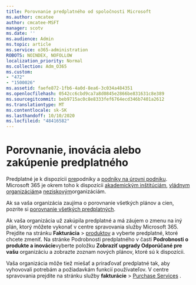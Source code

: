 ```yaml
---
title: Porovnanie predplatného od spoločnosti Microsoft
ms.author: cmcatee
author: cmcatee-MSFT
manager: scotv
ms.date: ''
ms.audience: Admin
ms.topic: article
ms.service: o365-administration
ROBOTS: NOINDEX, NOFOLLOW
localization_priority: Normal
ms.collection: Adm_O365
ms.custom:
- "472"
- "1500026"
ms.assetid: faefe872-1fb6-4a0d-8ea6-3c034a484351
ms.openlocfilehash: 0542cc6cbd9ca7a8d0845e2866be831631c8e389
ms.sourcegitcommit: beb9715ac0c8e8333fef6764ecd346b7401a2612
ms.translationtype: MT
ms.contentlocale: sk-SK
ms.lasthandoff: 10/10/2020
ms.locfileid: "48416582"
---
```

# <a name="compare-upgrade-or-purchase-subscriptions"></a>Porovnanie, inovácia alebo zakúpenie predplatného
  
Predplatné je k dispozícii [pre](https://www.microsoft.com/microsoft-365/business/compare-all-microsoft-365-business-products?tab=2&rtc=1)podniky a [podniky na úrovni podniku](https://www.microsoft.com/microsoft-365/enterprise/compare-office-365-plans?rtc=1). Microsoft 365 je okrem toho k dispozícii [akademickým inštitúciám](https://www.microsoft.com/microsoft-365/academic/compare-office-365-education-plans?rtc=1&activetab=tab%3aprimaryr1), [vládnym organizáciám](https://www.microsoft.com/microsoft-365/government/compare-office-365-government-plans?rtc=1)a [neziskovým](https://www.microsoft.com/microsoft-365/nonprofit/office-365-nonprofit-plans-and-pricing?&rtc=1&activetab=tab%3aprimaryr1)organizáciám.
  
Ak sa vaša organizácia zaujíma o porovnanie všetkých plánov a cien, pozrite si [porovnanie všetkých predplatných](https://www.microsoft.com/microsoft-365/enterprise/compare-office-365-plans?rtc=1).
  
Ak vaša organizácia už zakúpila predplatné a má záujem o zmenu na iný plán, ktorý môžete vykonať v centre spravovania služby Microsoft 365. Prejdite na stránku **Fakturácia** \> [produktov](https://go.microsoft.com/fwlink/p/?linkid=842054) a vyberte predplatné, ktoré chcete zmeniť. Na stránke Podrobnosti predplatného v časti **Podrobnosti o produkte a inovácie**vyberte položku **Zobraziť upgrady Odporúčané pre vašu** organizáciu a zobrazte zoznam nových plánov, ktoré sú k dispozícii.
  
Vaša organizácia môže tiež miešať a priraďovať predplatné tak, aby vyhovovali potrebám a požiadavkám funkcií používateľov. V centre spravovania prejdite na stránku služby **fakturácie** \> [Purchase Services](https://go.microsoft.com/fwlink/p/?linkid=868433) . 